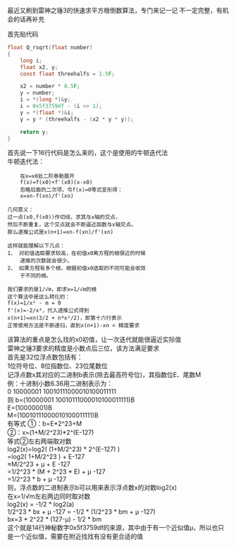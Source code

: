 最近又刷到雷神之锤3的快速求平方根倒数算法，专门来记一记
不一定完整，有机会的话再补充 

首先贴代码  
``` c
float Q_rsqrt(float number)
{
    long i;
    float x2, y;
    const float threehalfs = 1.5F;

    x2 = number * 0.5F;
    y = number;
    i = *(long *)&y;
    i = 0x5f3759df - (i >> 1);
    y = *(float *)&i;
    y = y * (threehalfs - (x2 * y * y));

    return y;
}
```

首先说一下16行代码是怎么来的，这个是使用的牛顿迭代法  
牛顿迭代法：  
```
    在x=x0处二阶泰勒展开  
    f(x)=f(x0)+f'(x0)(x-x0)  
    忽略后面的二次项，令f(x)=0等式变形得：  
    x=xn-f(xn)/f'(xn)  
```
    几何意义：
    过一点(x0,f(x0))作切线，求其与x轴的交点，
    然后不断重复，这个交点就会不断逼近函数与x轴交点。
    那么递推公式是x(n+1)=xn-f(xn)/f'(xn)
    
    这样就能理解以下几点：
    1、 对初值选取要求较高，在初值x0离方程的根很近的时候
        递推的次数就会很少。
    2、 如果方程有多个根，根据初值x0选取的不同可能会收敛
        于不同的根。
    
    我们要求的是1/√m，即求x=1/√m的根
    这个算法中是这么转化的：
    f(x)=1/x² - m = 0
    f'(x)=-2/x³，代入递推公式得到
    x(n+1)=xn(3/2 + n*x²/2)，即第十六行表示
    正常使用方法是不断递归，直到x(n+1)-xn < 精度要求

该算法的重点是怎么找的x0初值，让一次迭代就能很逼近实际值  
雷神之锤3要求的精度是小数点后三位，该方法满足要求  
    首先是32位浮点数包括有：  
    1位符号位、8位指数位、23位尾数位  
    记浮点数x其对应的二进制b表示(除去最高符号位)，其指数位E、尾数M  
    例：十进制小数6.36用二进制表示为：  
        0 10000001 10010111000010100011111  
    则  b=(10000001 10010111000010100011111)B  
        E=(10000001)B  
        M=(10010111000010100011111)B  
    有等式  ①：b=E*2^23+M   
            ②：x=(1+M/2^23)*2^(E-127)  
    等式②左右两端取对数  
        log2(x)=log2( (1+M/2^23) * 2^(E-127) )  
            =log2( 1+M/2^23 ) + E-127  
            ≈M/2^23 + μ + E -127  
            =1/2^23 * (M + 2^23 * E) + μ -127  
            =1/2^23 * b + μ -127  
    则，浮点数的二进制表示b可以用来表示浮点数x的对数log2(x)  
    在x=1/√m左右两边同时取对数  
    log2(x) = -1/2 * log2(a)  
    1/2^23 * bx + μ -127 = -1/2 * (1/2^23 * bm + μ -127)  
    bx=3 * 2^22 * (127-μ) - 1/2 * bm  
    这个就是14行神秘数字0x5f3759df的来源，其中由于有一个近似值μ，所以也只是一个近似值，需要在附近找找有没有更合适的值
